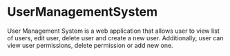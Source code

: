 # UserManagementSystem

User Management System is a web application that allows user to view list of users, edit user, delete user and create a new user. Additionally, user can view user permissions, delete permission or add new one.
